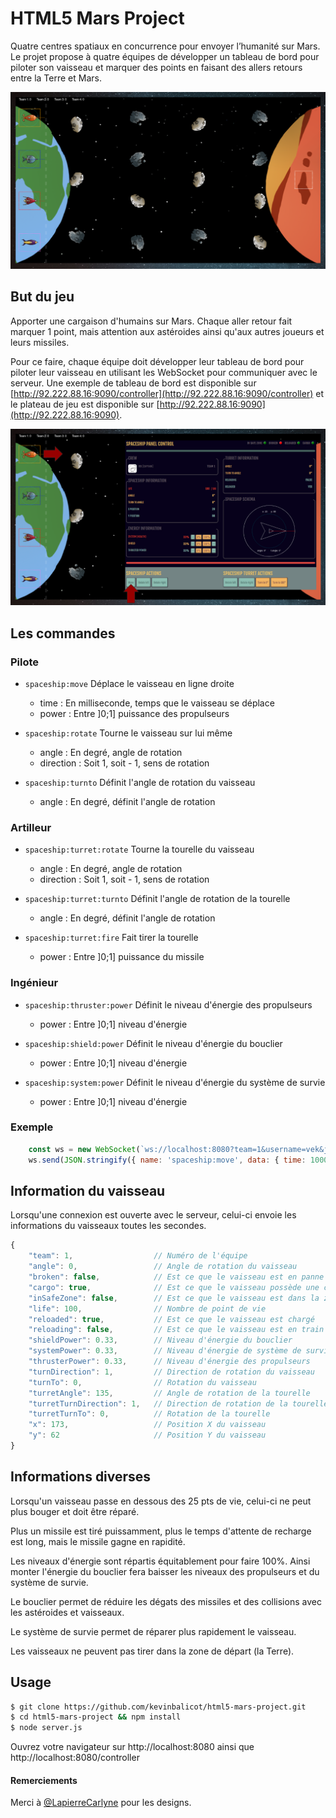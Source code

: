 # HTML5 Mars Project

Quatre centres spatiaux en concurrence pour envoyer l’humanité sur Mars. Le projet propose à quatre équipes de développer un tableau de bord pour piloter son vaisseau et marquer des points en faisant des allers retours entre la Terre et Mars.

![image demo 1](public/images/image1.png)

## But du jeu

Apporter une cargaison d'humains sur Mars. Chaque aller retour fait marquer 1 point, mais attention aux astéroides ainsi qu'aux autres joueurs et leurs missiles.

Pour ce faire, chaque équipe doit développer leur tableau de bord pour piloter leur vaisseau en utilisant les WebSocket pour communiquer avec le serveur. Une exemple de tableau de bord est disponible sur [http://92.222.88.16:9090/controller](http://92.222.88.16:9090/controller) et le plateau de jeu est disponible sur [http://92.222.88.16:9090](http://92.222.88.16:9090).

![image demo 2](public/images/image2.png)

## Les commandes

### Pilote

 - `spaceship:move` Déplace le vaisseau en ligne droite
    * time : En milliseconde, temps que le vaisseau se déplace
    * power : Entre ]0;1] puissance des propulseurs


 - `spaceship:rotate` Tourne le vaisseau sur lui même
    * angle : En degré, angle de rotation
    * direction : Soit 1, soit - 1, sens de rotation


 - `spaceship:turnto` Définit l'angle de rotation du vaisseau
    * angle : En degré, définit l'angle de rotation

### Artilleur

 - `spaceship:turret:rotate` Tourne la tourelle du vaisseau
    * angle : En degré, angle de rotation
    * direction : Soit 1, soit - 1, sens de rotation


 - `spaceship:turret:turnto` Définit l'angle de rotation de la tourelle
    * angle : En degré, définit l'angle de rotation


 - `spaceship:turret:fire` Fait tirer la tourelle
    * power : Entre ]0;1] puissance du missile

### Ingénieur

 - `spaceship:thruster:power` Définit le niveau d'énergie des propulseurs
    * power : Entre ]0;1] niveau d'énergie


 - `spaceship:shield:power` Définit le niveau d'énergie du bouclier
    * power : Entre ]0;1] niveau d'énergie


 - `spaceship:system:power` Définit le niveau d'énergie du système de survie
    * power : Entre ]0;1] niveau d'énergie

### Exemple

```javascript
    const ws = new WebSocket(`ws://localhost:8080?team=1&username=vek&job=Captain`);
    ws.send(JSON.stringify({ name: 'spaceship:move', data: { time: 1000 }})); // Move spaceship for 1s
```

## Information du vaisseau

Lorsqu'une connexion est ouverte avec le serveur, celui-ci envoie les informations du vaisseaux toutes les secondes.

```javascript
{
    "team": 1,                  // Numéro de l'équipe
    "angle": 0,                 // Angle de rotation du vaisseau
    "broken": false,            // Est ce que le vaisseau est en panne
    "cargo": true,              // Est ce que le vaisseau possède une cargaison
    "inSafeZone": false,        // Est ce que le vaisseau est dans la zone sécurisée (Terre)
    "life": 100,                // Nombre de point de vie
    "reloaded": true,           // Est ce que le vaisseau est chargé
    "reloading": false,         // Est ce que le vaisseau est en train de charger un missile
    "shieldPower": 0.33,        // Niveau d'énergie du bouclier
    "systemPower": 0.33,        // Niveau d'énergie de système de survie
    "thrusterPower": 0.33,      // Niveau d'énergie des propulseurs
    "turnDirection": 1,         // Direction de rotation du vaisseau
    "turnTo": 0,                // Rotation du vaisseau
    "turretAngle": 135,         // Angle de rotation de la tourelle
    "turretTurnDirection": 1,   // Direction de rotation de la tourelle
    "turretTurnTo": 0,          // Rotation de la tourelle
    "x": 173,                   // Position X du vaisseau
    "y": 62                     // Position Y du vaisseau
}
```

## Informations diverses

Lorsqu'un vaisseau passe en dessous des 25 pts de vie, celui-ci ne peut plus bouger et doit être réparé.

Plus un missile est tiré puissamment, plus le temps d'attente de recharge est long, mais le missile gagne en rapidité.

Les niveaux d'énergie sont répartis équitablement pour faire 100%. Ainsi monter l'énergie du bouclier fera baisser les niveaux des propulseurs et du système de survie.

Le bouclier permet de réduire les dégats des missiles et des collisions avec les astéroides et vaisseaux.

Le système de survie permet de réparer plus rapidement le vaisseau.

Les vaisseaux ne peuvent pas tirer dans la zone de départ (la Terre).

## Usage

```bash
$ git clone https://github.com/kevinbalicot/html5-mars-project.git
$ cd html5-mars-project && npm install
$ node server.js
```

Ouvrez votre navigateur sur http://localhost:8080 ainsi que http://localhost:8080/controller

#### Remerciements

Merci à [@LapierreCarlyne](https://twitter.com/LapierreCarlyne) pour les designs.
